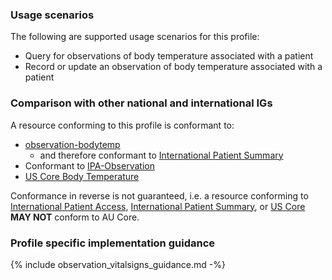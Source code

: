 ### Usage scenarios

The following are supported usage scenarios for this profile:

- Query for observations of body temperature associated with a patient
- Record or update an observation of body temperature associated with a patient


### Comparison with other national and international IGs

A resource conforming to this profile is conformant to:
- [observation-bodytemp](http://hl7.org/fhir/R4/observation-bodytemp.html)
  - and therefore conformant to [International Patient Summary](http://build.fhir.org/ig/HL7/fhir-ips)
- Conformant to [IPA-Observation](https://build.fhir.org/ig/HL7/fhir-ipa/StructureDefinition-ipa-observation.html)
- [US Core Body Temperature](http://hl7.org/fhir/us/core/StructureDefinition/us-core-body-temperature)

Conformance in reverse is not guaranteed, i.e. a resource conforming to [International Patient Access](https://build.fhir.org/ig/HL7/fhir-ipa), [International Patient Summary](http://build.fhir.org/ig/HL7/fhir-ips), or [US Core](http://hl7.org/fhir/us/core) **MAY NOT** conform to AU Core.


### Profile specific implementation guidance
{% include observation_vitalsigns_guidance.md -%}

